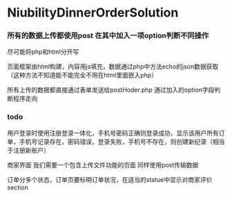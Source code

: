 # NiubilityDinnerOrderSolution
### 所有的数据上传都使用post 在其中加入一项option判断不同操作

尽可能将php和html分开写

页面框架由html构建，内容用js填充，数据通过php中方法echo的json数据获取（这种方法不知道能不能完全不用在html里面嵌入php）

所有上传的数据都直接通过表单发送给postHoder.php 通过加入的option字段判断程序走向

### todo

用户登录时使用注册登录一体化，手机号密码正确则登录成功，显示该用户所有订单，手机号记录存在，密码错误，登录失败，手机号不存在，则创建新纪录（相当于注册新账户）

商家界面 我们需要一个包含上传文件功能的页面 同样使用post传输数据

订单分多个状态，订单页要标明订单状况，在适当的statue中显示对商家评价section